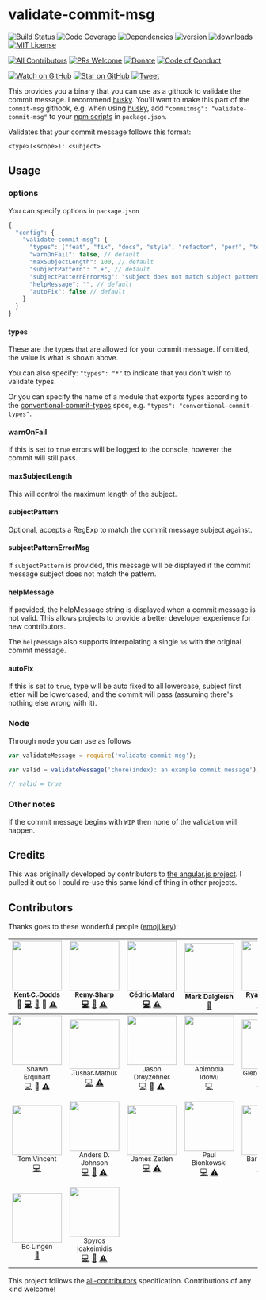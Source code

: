 # validate-commit-msg

[![Build Status][build-badge]][build]
[![Code Coverage][coverage-badge]][coverage]
[![Dependencies][dependencyci-badge]][dependencyci]
[![version][version-badge]][package]
[![downloads][downloads-badge]][npm-stat]
[![MIT License][license-badge]][LICENSE]

[![All Contributors](https://img.shields.io/badge/all_contributors-23-orange.svg?style=flat-square)](#contributors)
[![PRs Welcome][prs-badge]][prs]
[![Donate][donate-badge]][donate]
[![Code of Conduct][coc-badge]][coc]

[![Watch on GitHub][github-watch-badge]][github-watch]
[![Star on GitHub][github-star-badge]][github-star]
[![Tweet][twitter-badge]][twitter]

This provides you a binary that you can use as a githook to validate the commit message. I recommend
[husky](http://npm.im/husky). You'll want to make this part of the `commit-msg` githook, e.g. when using [husky](http://npm.im/husky), add `"commitmsg": "validate-commit-msg"` to your [npm scripts](https://docs.npmjs.com/misc/scripts) in `package.json`.

Validates that your commit message follows this format:

```
<type>(<scope>): <subject>
```

## Usage

### options

You can specify options in `package.json`

```javascript
{
  "config": {
    "validate-commit-msg": {
      "types": ["feat", "fix", "docs", "style", "refactor", "perf", "test", "chore", "revert"], // default
      "warnOnFail": false, // default
      "maxSubjectLength": 100, // default
      "subjectPattern": ".+", // default
      "subjectPatternErrorMsg": "subject does not match subject pattern!", // default
      "helpMessage": "", // default
      "autoFix": false // default
    }
  }
}
```

#### types

These are the types that are allowed for your commit message. If omitted, the value is what is shown above.

You can also specify: `"types": "*"` to indicate that you don't wish to validate types.

Or you can specify the name of a module that exports types according to the
[conventional-commit-types](https://github.com/adjohnson916/conventional-commit-types)
spec, e.g. `"types": "conventional-commit-types"`.

#### warnOnFail

If this is set to `true` errors will be logged to the console, however the commit will still pass.

#### maxSubjectLength

This will control the maximum length of the subject.

#### subjectPattern

Optional, accepts a RegExp to match the commit message subject against.

#### subjectPatternErrorMsg

If `subjectPattern` is provided, this message will be displayed if the commit message subject does not match the pattern.

#### helpMessage

If provided, the helpMessage string is displayed when a commit message is not valid. This allows projects to provide a better developer experience for new contributors.

The `helpMessage` also supports interpolating a single `%s` with the original commit message.

#### autoFix

If this is set to `true`, type will be auto fixed to all lowercase, subject first letter will be lowercased, and the commit will pass (assuming there's nothing else wrong with it).

### Node

Through node you can use as follows

```javascript
var validateMessage = require('validate-commit-msg');

var valid = validateMessage('chore(index): an example commit message');

// valid = true
```

### Other notes

If the commit message begins with `WIP` then none of the validation will happen.


## Credits

This was originally developed by contributors to [the angular.js project](https://github.com/angular/angular.js). I
pulled it out so I could re-use this same kind of thing in other projects.

[build-badge]: https://img.shields.io/travis/kentcdodds/validate-commit-msg.svg?style=flat-square
[build]: https://travis-ci.org/kentcdodds/validate-commit-msg
[coverage-badge]: https://img.shields.io/codecov/c/github/kentcdodds/validate-commit-msg.svg?style=flat-square
[coverage]: https://codecov.io/github/kentcdodds/validate-commit-msg
[dependencyci-badge]: https://dependencyci.com/github/kentcdodds/validate-commit-msg/badge?style=flat-square
[dependencyci]: https://dependencyci.com/github/kentcdodds/validate-commit-msg
[version-badge]: https://img.shields.io/npm/v/validate-commit-msg.svg?style=flat-square
[package]: https://www.npmjs.com/package/validate-commit-msg
[downloads-badge]: https://img.shields.io/npm/dm/validate-commit-msg.svg?style=flat-square
[npm-stat]: http://npm-stat.com/charts.html?package=validate-commit-msg&from=2016-04-01
[license-badge]: https://img.shields.io/npm/l/validate-commit-msg.svg?style=flat-square
[license]: https://github.com/kentcdodds/validate-commit-msg/blob/master/LICENSE
[prs-badge]: https://img.shields.io/badge/PRs-welcome-brightgreen.svg?style=flat-square
[prs]: http://makeapullrequest.com
[donate-badge]: https://img.shields.io/badge/$-support-green.svg?style=flat-square
[donate]: http://kcd.im/donate
[coc-badge]: https://img.shields.io/badge/code%20of-conduct-ff69b4.svg?style=flat-square
[coc]: https://github.com/kentcdodds/validate-commit-msg/blob/master/CODE_OF_CONDUCT.md
[github-watch-badge]: https://img.shields.io/github/watchers/kentcdodds/validate-commit-msg.svg?style=social
[github-watch]: https://github.com/kentcdodds/validate-commit-msg/watchers
[github-star-badge]: https://img.shields.io/github/stars/kentcdodds/validate-commit-msg.svg?style=social
[github-star]: https://github.com/kentcdodds/validate-commit-msg/stargazers
[twitter]: https://twitter.com/intent/tweet?text=Check%20out%20validate-commit-msg!%20https://github.com/kentcdodds/validate-commit-msg%20%F0%9F%91%8D
[twitter-badge]: https://img.shields.io/twitter/url/https/github.com/kentcdodds/validate-commit-msg.svg?style=social

## Contributors

Thanks goes to these wonderful people ([emoji key](https://github.com/kentcdodds/all-contributors#emoji-key)):

<!-- ALL-CONTRIBUTORS-LIST:START - Do not remove or modify this section -->
| [<img src="https://avatars.githubusercontent.com/u/1500684?v=3" width="100px;"/><br /><sub>Kent C. Dodds</sub>](https://kentcdodds.com)<br />💁 [💻](https://github.com/kentcdodds/validate-commit-msg/commits?author=kentcdodds) [📖](https://github.com/kentcdodds/validate-commit-msg/commits?author=kentcdodds) 👀 [⚠️](https://github.com/kentcdodds/validate-commit-msg/commits?author=kentcdodds) | [<img src="https://avatars.githubusercontent.com/u/13700?v=3" width="100px;"/><br /><sub>Remy Sharp</sub>](http://remysharp.com)<br />[💻](https://github.com/kentcdodds/validate-commit-msg/commits?author=remy) [📖](https://github.com/kentcdodds/validate-commit-msg/commits?author=remy) [⚠️](https://github.com/kentcdodds/validate-commit-msg/commits?author=remy) | [<img src="https://avatars.githubusercontent.com/u/1692136?v=3" width="100px;"/><br /><sub>Cédric Malard</sub>](http://valdun.net)<br />[💻](https://github.com/kentcdodds/validate-commit-msg/commits?author=cmalard) [⚠️](https://github.com/kentcdodds/validate-commit-msg/commits?author=cmalard) | [<img src="https://avatars.githubusercontent.com/u/696693?v=3" width="100px;"/><br /><sub>Mark Dalgleish</sub>](markdalgleish.com)<br />[📖](https://github.com/kentcdodds/validate-commit-msg/commits?author=markdalgleish) | [<img src="https://avatars.githubusercontent.com/u/1018189?v=3" width="100px;"/><br /><sub>Ryan Kimber</sub>](https://formhero.io)<br />[💻](https://github.com/kentcdodds/validate-commit-msg/commits?author=ryan-kimber) [⚠️](https://github.com/kentcdodds/validate-commit-msg/commits?author=ryan-kimber) | [<img src="https://avatars.githubusercontent.com/u/43780?v=3" width="100px;"/><br /><sub>Javier Collado</sub>](https://github.com/jcollado)<br />[💻](https://github.com/kentcdodds/validate-commit-msg/commits?author=jcollado) [⚠️](https://github.com/kentcdodds/validate-commit-msg/commits?author=jcollado) | [<img src="https://avatars.githubusercontent.com/u/606014?v=3" width="100px;"/><br /><sub>Jamis Charles</sub>](https://github.com/jamischarles)<br />[💻](https://github.com/kentcdodds/validate-commit-msg/commits?author=jamischarles) [⚠️](https://github.com/kentcdodds/validate-commit-msg/commits?author=jamischarles) |
| :---: | :---: | :---: | :---: | :---: | :---: | :---: |
| [<img src="https://avatars.githubusercontent.com/u/2112202?v=3" width="100px;"/><br /><sub>Shawn Erquhart</sub>](http://www.professant.com)<br />[💻](https://github.com/kentcdodds/validate-commit-msg/commits?author=erquhart) [📖](https://github.com/kentcdodds/validate-commit-msg/commits?author=erquhart) [⚠️](https://github.com/kentcdodds/validate-commit-msg/commits?author=erquhart) | [<img src="https://avatars.githubusercontent.com/u/194482?v=3" width="100px;"/><br /><sub>Tushar Mathur</sub>](http://tusharm.com)<br />[💻](https://github.com/kentcdodds/validate-commit-msg/commits?author=tusharmath) [⚠️](https://github.com/kentcdodds/validate-commit-msg/commits?author=tusharmath) | [<img src="https://avatars.githubusercontent.com/u/904007?v=3" width="100px;"/><br /><sub>Jason Dreyzehner</sub>](https://twitter.com/bitjson)<br />[💻](https://github.com/kentcdodds/validate-commit-msg/commits?author=bitjson) [📖](https://github.com/kentcdodds/validate-commit-msg/commits?author=bitjson) [⚠️](https://github.com/kentcdodds/validate-commit-msg/commits?author=bitjson) | [<img src="https://avatars.githubusercontent.com/u/9654923?v=3" width="100px;"/><br /><sub>Abimbola Idowu</sub>](http://twitter.com/hisabimbola)<br />[💻](https://github.com/kentcdodds/validate-commit-msg/commits?author=hisabimbola) | [<img src="https://avatars.githubusercontent.com/u/2212006?v=3" width="100px;"/><br /><sub>Gleb Bahmutov</sub>](https://glebbahmutov.com/)<br />[💻](https://github.com/kentcdodds/validate-commit-msg/commits?author=bahmutov) [⚠️](https://github.com/kentcdodds/validate-commit-msg/commits?author=bahmutov) | [<img src="https://avatars.githubusercontent.com/u/332905?v=3" width="100px;"/><br /><sub>Dennis</sub>](http://dennis.io)<br />[💻](https://github.com/kentcdodds/validate-commit-msg/commits?author=ds82) | [<img src="https://avatars.githubusercontent.com/u/6425649?v=3" width="100px;"/><br /><sub>Matt Lewis</sub>](https://mattlewis.me/)<br />[💻](https://github.com/kentcdodds/validate-commit-msg/commits?author=mattlewis92) |
| [<img src="https://avatars.githubusercontent.com/u/323761?v=3" width="100px;"/><br /><sub>Tom Vincent</sub>](https://tlvince.com)<br />[💻](https://github.com/kentcdodds/validate-commit-msg/commits?author=tlvince) | [<img src="https://avatars.githubusercontent.com/u/615381?v=3" width="100px;"/><br /><sub>Anders D. Johnson</sub>](https://andrz.me/)<br />[💻](https://github.com/kentcdodds/validate-commit-msg/commits?author=adjohnson916) [📖](https://github.com/kentcdodds/validate-commit-msg/commits?author=adjohnson916) [⚠️](https://github.com/kentcdodds/validate-commit-msg/commits?author=adjohnson916) | [<img src="https://avatars.githubusercontent.com/u/1643758?v=3" width="100px;"/><br /><sub>James Zetlen</sub>](jameszetlen.com)<br />[💻](https://github.com/kentcdodds/validate-commit-msg/commits?author=zetlen) [⚠️](https://github.com/kentcdodds/validate-commit-msg/commits?author=zetlen) | [<img src="https://avatars.githubusercontent.com/u/235784?v=3" width="100px;"/><br /><sub>Paul Bienkowski</sub>](http://opatut.de)<br />[💻](https://github.com/kentcdodds/validate-commit-msg/commits?author=opatut) [⚠️](https://github.com/kentcdodds/validate-commit-msg/commits?author=opatut) | [<img src="https://avatars.githubusercontent.com/u/324073?v=3" width="100px;"/><br /><sub>Barney Scott</sub>](https://github.com/bmds)<br />[💻](https://github.com/kentcdodds/validate-commit-msg/commits?author=bmds) [⚠️](https://github.com/kentcdodds/validate-commit-msg/commits?author=bmds) | [<img src="https://avatars.githubusercontent.com/u/5572221?v=3" width="100px;"/><br /><sub>Emmanuel Murillo Sánchez</sub>](https://github.com/Emmurillo)<br />[💻](https://github.com/kentcdodds/validate-commit-msg/commits?author=Emmurillo) [⚠️](https://github.com/kentcdodds/validate-commit-msg/commits?author=Emmurillo) | [<img src="https://avatars.githubusercontent.com/u/968267?v=3" width="100px;"/><br /><sub>Hans Kristian Flaatten</sub>](https://starefossen.github.io)<br />[💻](https://github.com/kentcdodds/validate-commit-msg/commits?author=Starefossen) [⚠️](https://github.com/kentcdodds/validate-commit-msg/commits?author=Starefossen) |
| [<img src="https://avatars.githubusercontent.com/u/16605186?v=3" width="100px;"/><br /><sub>Bo Lingen</sub>](https://github.com/citycide)<br />[📖](https://github.com/kentcdodds/validate-commit-msg/commits?author=citycide) | [<img src="https://avatars.githubusercontent.com/u/1057324?v=3" width="100px;"/><br /><sub>Spyros Ioakeimidis</sub>](http://www.spyros.io)<br />[💻](https://github.com/kentcdodds/validate-commit-msg/commits?author=spirosikmd) [📖](https://github.com/kentcdodds/validate-commit-msg/commits?author=spirosikmd) [⚠️](https://github.com/kentcdodds/validate-commit-msg/commits?author=spirosikmd) |
<!-- ALL-CONTRIBUTORS-LIST:END -->

This project follows the [all-contributors](https://github.com/kentcdodds/all-contributors) specification. Contributions of any kind welcome!
